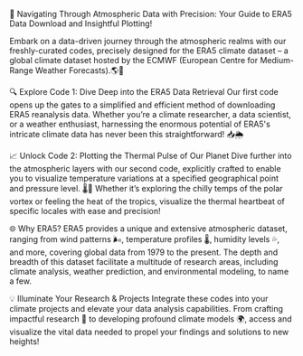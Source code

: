 🚀 Navigating Through Atmospheric Data with Precision: Your Guide to ERA5 Data Download and Insightful Plotting!

Embark on a data-driven journey through the atmospheric realms with our freshly-curated codes, precisely designed for the ERA5 climate dataset – a global climate dataset hosted by the ECMWF (European Centre for Medium-Range Weather Forecasts).🌎💨

🔍 Explore Code 1: Dive Deep into the ERA5 Data Retrieval
Our first code opens up the gates to a simplified and efficient method of downloading ERA5 reanalysis data. Whether you’re a climate researcher, a data scientist, or a weather enthusiast, harnessing the enormous potential of ERA5's intricate climate data has never been this straightforward! 📥🌦️

📈 Unlock Code 2: Plotting the Thermal Pulse of Our Planet
Dive further into the atmospheric layers with our second code, explicitly crafted to enable you to visualize temperature variations at a specified geographical point and pressure level. 🌡️📍 Whether it’s exploring the chilly temps of the polar vortex or feeling the heat of the tropics, visualize the thermal heartbeat of specific locales with ease and precision!

🌐 Why ERA5?
ERA5 provides a unique and extensive atmospheric dataset, ranging from wind patterns 🌬️, temperature profiles 🌡️, humidity levels 💦, and more, covering global data from 1979 to the present. The depth and breadth of this dataset facilitate a multitude of research areas, including climate analysis, weather prediction, and environmental modeling, to name a few.

💡 Illuminate Your Research & Projects
Integrate these codes into your climate projects and elevate your data analysis capabilities. From crafting impactful research 📜 to developing profound climate models 🌍, access and visualize the vital data needed to propel your findings and solutions to new heights!
